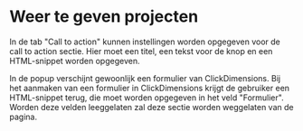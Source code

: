 # Weer te geven projecten
In de tab "Call to action" kunnen instellingen worden opgegeven voor de call to action sectie. Hier moet een titel, een tekst voor de knop en een HTML-snippet worden opgegeven.

In de popup verschijnt gewoonlijk een formulier van ClickDimensions. Bij het aanmaken van een formulier in ClickDimensions krijgt de gebruiker een HTML-snippet terug, die moet worden opgegeven in het veld "Formulier". Worden deze velden leeggelaten zal deze sectie worden weggelaten van de pagina.

<!-- TODO: FOTO -->